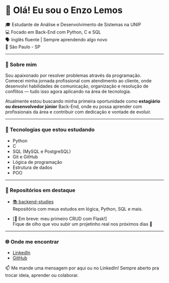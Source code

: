 # 👋 Olá! Eu sou o Enzo Lemos

🎓 Estudante de Análise e Desenvolvimento de Sistemas na UNIP  
💻 Focado em Back-End com Python, C e SQL  
🗣️ Inglês fluente | Sempre aprendendo algo novo  
📍 São Paulo - SP

---

### 🚀 Sobre mim

Sou apaixonado por resolver problemas através da programação.  
Comecei minha jornada profissional com atendimento ao cliente, onde desenvolvi habilidades de comunicação, organização e resolução de conflitos — tudo isso agora aplicando na área de tecnologia.

Atualmente estou buscando minha primeira oportunidade como **estagiário ou desenvolvedor júnior** Back-End, onde eu possa aprender com profissionais da área e contribuir com dedicação e vontade de evoluir.

---

### 🔧 Tecnologias que estou estudando

- Python
- C
- SQL (MySQL e PostgreSQL)
- Git e GitHub
- Lógica de programação
- Estrutura de dados
- POO

---

### 📂 Repositórios em destaque

- [📚 backend-studies]()  
  Repositório com meus estudos em lógica, Python, SQL e mais.

- [🚧 Em breve: meu primeiro CRUD com Flask!]  
  Fique de olho que vou subir um projetinho real nos próximos dias 👀

---

### 🌐 Onde me encontrar

- [LinkedIn](https://www.linkedin.com/in/enzo-lemos-599530270/)
- [GitHub](https://github.com/ewtfiwl)

📫 Me mande uma mensagem por aqui ou no LinkedIn! Sempre aberto pra trocar ideia, aprender ou colaborar.

